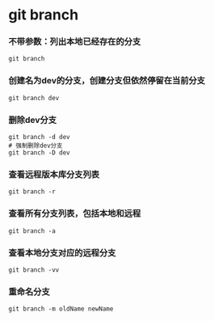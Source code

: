 # git branch


### 不带参数：列出本地已经存在的分支
```
git branch
```


### 创建名为dev的分支，创建分支但依然停留在当前分支
```
git branch dev
```


### 删除dev分支
```
git branch -d dev
# 强制删除dev分支
git branch -D dev
```


### 查看远程版本库分支列表
```
git branch -r
```


### 查看所有分支列表，包括本地和远程
```
git branch -a
```


### 查看本地分支对应的远程分支
```
git branch -vv 
```


### 重命名分支
```
git branch -m oldName newName
```










